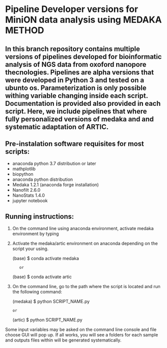 # Pipeline Developer versions for MiniON data analysis using MEDAKA METHOD 

## In this branch repository contains multiple versions of pipelines developed for bioinformatic analysis of NGS data from oxoford nanopore thecnologies. Pipelines are alpha versions that were developed in Python 3 and tested on a ubunto os. Parameterization is only possible withing variable changing inside each script. Documentation is provided also provided in each script. Here, we include pipelines that where fully personalized versions of medaka and and systematic adaptation of ARTIC.      


## Pre-instalation software requisites for most scripts:
* anaconda python 3.7 distribution or later 
* mathplotlib
* biopython 
* anaconda python distribution 
* Medaka 1.2.1 (anaconda forge installation)
* Nanofilt 2.6.0  
* NanoStats 1.4.0 
* jupyter notebook  

## Running instructions:

1) On the command line using anaconda environment, activate medaka environment by typing  


2) Activate the medaka/artic environment on anaconda depending on the script your using.
 
     (base) $ conda activate medaka
    
          or 

     (base) $ conda activate artic
     

3) On the command line, go to the path where the script is located and run the following command: 

      (medaka) $ python SCRIPT_NAME.py
      
       or
      
      (artic) $ python SCRIPT_NAME.py  


Some input variables may be asked on the command line console and file choose GUI will pop up. 
If all works, you will see a folders for each sample and outputs files within will be generated systematically. 

